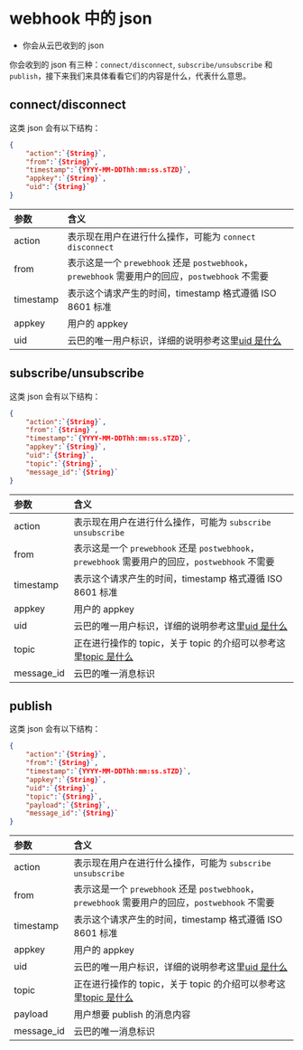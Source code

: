 # webhook 中的 json

* 你会从云巴收到的 json 

你会收到的 json 有三种：`connect/disconnect`, `subscribe/unsubscribe` 和 `publish`，接下来我们来具体看看它们的内容是什么，代表什么意思。

## connect/disconnect

这类 json 会有以下结构：

```json
{
    "action":`{String}`,
    "from":`{String}`,
    "timestamp":`{YYYY-MM-DDThh:mm:ss.sTZD}`,
    "appkey":`{String}`,
    "uid":`{String}`
}
```

参数 | 含义
:--- | :---
action | 表示现在用户在进行什么操作，可能为 `connect` `disconnect`
from |表示这是一个 `prewebhook` 还是 `postwebhook`，`prewebhook` 需要用户的回应，`postwebhook` 不需要
timestamp | 表示这个请求产生的时间，timestamp 格式遵循 ISO 8601 标准
appkey | 用户的 appkey
uid | 云巴的唯一用户标识，详细的说明参考这里[uid 是什么](#hook)

## subscribe/unsubscribe

这类 json 会有以下结构：

```json
{
    "action":`{String}`,
    "from":`{String}`,
    "timestamp":`{YYYY-MM-DDThh:mm:ss.sTZD}`,
    "appkey":`{String}`,
    "uid":`{String}`,
    "topic":`{String}`,
    "message_id":`{String}`
}
```

参数 | 含义
:--- | :---
action | 表示现在用户在进行什么操作，可能为 `subscribe` `unsubscribe`
from | 表示这是一个 `prewebhook` 还是 `postwebhook`，`prewebhook` 需要用户的回应，`postwebhook` 不需要
timestamp | 表示这个请求产生的时间，timestamp 格式遵循 ISO 8601 标准
appkey | 用户的 appkey
uid | 云巴的唯一用户标识，详细的说明参考这里[uid 是什么](#hook)
topic | 正在进行操作的 topic，关于 topic 的介绍可以参考这里[topic 是什么](#hook)
message_id | 云巴的唯一消息标识

## publish

这类 json 会有以下结构：

```json
{
    "action":`{String}`,
    "from":`{String}`,
    "timestamp":`{YYYY-MM-DDThh:mm:ss.sTZD}`,
    "appkey":`{String}`,
    "uid":`{String}`,
    "topic":`{String}`,
    "payload":`{String}`,
    "message_id":`{String}`
}
```

参数 | 含义
:--- | :---
action | 表示现在用户在进行什么操作，可能为 `subscribe` `unsubscribe`
from | 表示这是一个 `prewebhook` 还是 `postwebhook`，`prewebhook` 需要用户的回应，`postwebhook` 不需要
timestamp | 表示这个请求产生的时间，timestamp 格式遵循 ISO 8601 标准
appkey | 用户的 appkey
uid | 云巴的唯一用户标识，详细的说明参考这里[uid 是什么](#hook)
topic | 正在进行操作的 topic，关于 topic 的介绍可以参考这里[topic 是什么](#hook)
payload | 用户想要 publish 的消息内容
message_id | 云巴的唯一消息标识